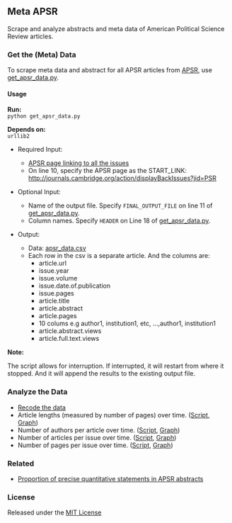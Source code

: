 ## Meta APSR

Scrape and analyze abstracts and meta data of American Political Science Review articles.

### Get the (Meta) Data

To scrape meta data and abstract for all APSR articles from [APSR](http://journals.cambridge.org/action/displayBackIssues?jid=PSR), use [get_apsr_data.py](scripts/get_apsr_data.py).

#### Usage

**Run:**  
`python get_apsr_data.py`

**Depends on:**  
`urllib2`

* Required Input: 
   * [APSR page linking to all the issues](http://journals.cambridge.org/action/displayBackIssues?jid=PSR)
   * On line 10, specify the APSR page as the START_LINK: http://journals.cambridge.org/action/displayBackIssues?jid=PSR

* Optional Input:
   * Name of the output file. Specify `FINAL_OUTPUT_FILE` on line 11 of [get_apsr_data.py](scripts/get_apsr_data.py).
   * Column names. Specify `HEADER` on Line 18 of [get_apsr_data.py](scripts/get_apsr_data.py).

* Output: 
   * Data: [apsr_data.csv](data/apsr_data.csv)  
   * Each row in the csv is a separate article. And the columns are:
      * article.url
      * issue.year
      * issue.volume 
      * issue.date.of.publication
      * issue.pages
      * article.title
      * article.abstract
      * article.pages
      * 10 colums e.g author1, institution1, etc, ...,author1, institution1 
      * article.abstract.views
      * article.full.text.views

**Note:**

The script allows for interruption. If interrupted, it will restart from where it stopped. And it will append the results to the existing output file.

### Analyze the Data

* [Recode the data](scripts/meta_apsr.R)
* Article lengths (measured by number of pages) over time. ([Script](scripts/article_length.R), [Graph](figs/n_pages_per_article_over_time.pdf))  
* Number of authors per article over time. ([Script](scripts/n_authors.R), [Graph](figs/n_authors_per_article_over_time.pdf))  
* Number of articles per issue over time. ([Script](scripts/articles_per_issue.R), [Graph](figs/articles_per_issue_over_time.pdf))  
* Number of pages per issue over time. ([Script](scripts/issue_length.R), [Graph](figs/pages_per_issue_over_time.pdf))  

### Related

* [Proportion of precise quantitative statements in APSR abstracts](https://github.com/soodoku/quant-discipline)

### License

Released under the [MIT License](License.md)